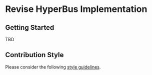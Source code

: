 # Revise HyperBus Implementation

## Getting Started

TBD

## Contribution Style

Please consider the following [style guidelines](https://github.com/pulp-platform/style-guidelines).